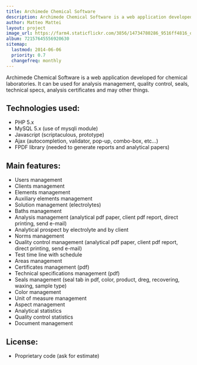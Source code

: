 ```yaml
---
title: Archimede Chemical Software
description: Archimede Chemical Software is a web application developed for chemical laboratories. It can be used for analysis management, quality control, seals, technical specs, analysis certificates and may other things.
author: Matteo Mattei
layout: project
image_url: https://farm4.staticflickr.com/3856/14734780286_9516ff4816_o.jpg 
album: 72157645556920630
sitemap:
  lastmod: 2014-06-06
  priority: 0.7
  changefreq: monthly
---
```


Archimede Chemical Software is a web application developed for chemical laboratories. It can be used for analysis management, quality control, seals, technical specs, analysis certificates and may other things.

Technologies used:
------------------
 - PHP 5.x
 - MySQL 5.x (use of mysqli module)
 - Javascript (scriptaculous, prototype)
 - Ajax (autocompletion, validator, pop-up, combo-box, etc...)
 - FPDF library (needed to generate reports and analytical papers)

Main features:
--------
 - Users management
 - Clients management
 - Elements management
 - Auxiliary elements management
 - Solution management (electrolytes)
 - Baths management
 - Analysis management (analytical pdf paper, client pdf report, direct printing, send e-mail)
 - Analytical prospect by electrolyte and by client
 - Norms management
 - Quality control management (analytical pdf paper, client pdf report, direct printing, send e-mail)
 - Test time line with schedule
 - Areas management
 - Certificates management (pdf)
 - Technical specifications management (pdf)
 - Seals management (seal tab in pdf, color, product, dreg, recovering, waxing, sample type)
 - Color management
 - Unit of measure management
 - Aspect management
 - Analytical statistics
 - Quality control statistics
 - Document management

License:
--------
 - Proprietary code (ask for estimate)
